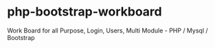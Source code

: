 # php-bootstrap-workboard
Work Board for all Purpose, Login, Users, Multi Module - PHP / Mysql / Bootstrap 
